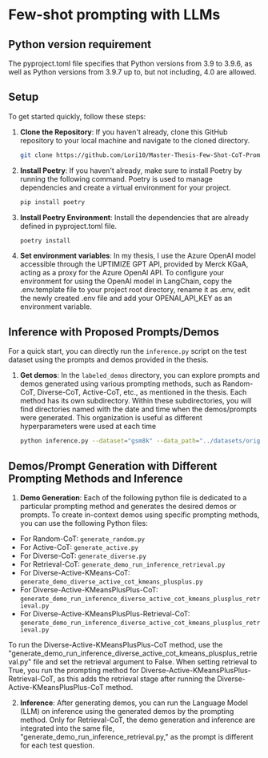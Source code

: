 # Few-shot prompting with LLMs

## Python version requirement
The pyproject.toml file specifies that Python versions from 3.9 to 3.9.6, as well as Python versions from 3.9.7 up to, but not including, 4.0 are allowed.

## Setup


To get started quickly, follow these steps:

1. **Clone the Repository**: If you haven't already, clone this GitHub repository to your local machine and navigate to the cloned directory.

   ```bash
   git clone https://github.com/Lori10/Master-Thesis-Few-Shot-CoT-Prompting-LLM.git

2. **Install Poetry**:
If you haven't already, make sure to install Poetry by running the following command. Poetry is used to manage dependencies and create a virtual environment for your project.

   ```bash
   pip install poetry

3. **Install Poetry Environment**:
Install the dependencies that are already defined in pyproject.toml file.

   ```bash
   poetry install

4. **Set environment variables**:
In my thesis, I use the Azure OpenAI model accessible through the UPTIMIZE GPT API, provided by Merck KGaA, acting as a proxy for the Azure OpenAI API. To configure your environment for using the OpenAI model in LangChain, copy the .env.template file to your project root directory, rename it as .env, edit the newly created .env file and add your OPENAI_API_KEY as an environment variable.


## Inference with Proposed Prompts/Demos

For a quick start, you can directly run the `inference.py` script on the test dataset using the prompts and demos provided in the thesis.

1. **Get demos**: In the `labeled_demos` directory, you can explore prompts and demos generated using various prompting methods, such as Random-CoT, Diverse-CoT, Active-CoT, etc., as mentioned in the thesis. Each method has its own subdirectory. Within these subdirectories, you will find directories named with the date and time when the demos/prompts were generated. This organization is useful as different hyperparameters were used at each time

   ```bash
   python inference.py --dataset="gsm8k" --data_path="../datasets/original/gsm8k/test.jsonl" --dir_prompts="labeled_demos/random/2023_08_29_22_30_28/demos" --model_id="gpt-3.5-turbo-0613" --random_seed=1 --method="cot" --temperature=0.0 --output_dir="inference_results" --dataset_size_limit=0

## Demos/Prompt Generation with Different Prompting Methods and Inference

1. **Demo Generation**: Each of the following python file is dedicated to a particular prompting method and generates the desired demos or prompts. 
To create in-context demos using specific prompting methods, you can use the following Python files:

- For Random-CoT: `generate_random.py`
- For Active-CoT: `generate_active.py`
- For Diverse-CoT: `generate_diverse.py`
- For Retrieval-CoT: `generate_demo_run_inference_retrieval.py`
- For Diverse-Active-KMeans-CoT: `generate_demo_diverse_active_cot_kmeans_plusplus.py`
- For Diverse-Active-KMeansPlusPlus-CoT: `generate_demo_run_inference_diverse_active_cot_kmeans_plusplus_retrieval.py`
- For Diverse-Active-KMeansPlusPlus-Retrieval-CoT: `generate_demo_run_inference_diverse_active_cot_kmeans_plusplus_retrieval.py`

To run the Diverse-Active-KMeansPlusPlus-CoT method, use the "generate_demo_run_inference_diverse_active_cot_kmeans_plusplus_retrieval.py" file and set the retrieval argument to False. When setting retrieval to True, you run the prompting method for Diverse-Active-KMeansPlusPlus-Retrieval-CoT, as this adds the retrieval stage after running the Diverse-Active-KMeansPlusPlus-CoT method.

2. **Inference**: After generating demos, you can run the Language Model (LLM) on inference using the generated demos by the prompting method. Only for Retrieval-CoT, the demo generation and inference are integrated into the same file, "generate_demo_run_inference_retrieval.py," as the prompt is different for each test question.




